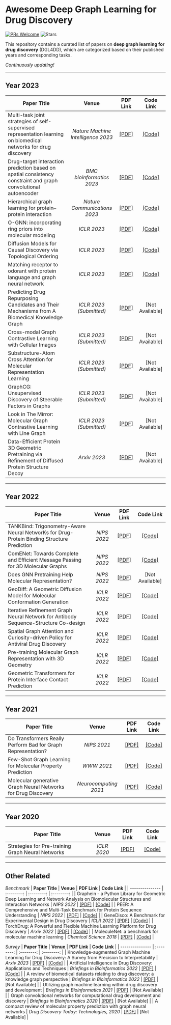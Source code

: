 # Awesome Deep Graph Learning for Drug Discovery
[![PRs Welcome](https://img.shields.io/badge/PRs-welcome-yellow.svg)](https://github.com/YuanchenBei/Awesome-Deep-Graph-Learning-for-Drug-Discovery) 
![Stars](https://img.shields.io/github/stars/YuanchenBei/Awesome-Deep-Graph-Learning-for-Drug-Discovery?color=green) 

This repository contains a curated list of papers on **deep graph learning for drug discovery** (DGL4DD), which are categorized based on their published years and corresponding tasks.

*Continuously updating!*

---

## Year 2023
| **Paper Title** | **Venue** | **PDF Link** | **Code Link** |
| --------------- | :--------: | :--------: | :--------: | 
| Multi-task joint strategies of self-supervised representation learning on biomedical networks for drug discovery | _Nature Machine Intelligence 2023_ |[[PDF]](https://www.nature.com/articles/s42256-023-00640-6) | [[Code]](https://github.com/pengsl-lab/MSSL) |
| Drug-target interaction prediction based on spatial consistency constraint and graph convolutional autoencoder | _BMC bioinformatics 2023_ | [[PDF]](https://bmcbioinformatics.biomedcentral.com/articles/10.1186/s12859-023-05275-3) | [[Code]](https://github.com/936773184/SDGAE) |
| Hierarchical graph learning for protein–protein interaction | _Nature Communications 2023_ | [[PDF]](https://www.nature.com/articles/s41467-023-36736-1.pdf) | [[Code]](https://github.com/zqgao22/HIGH-PPI) |
| O-GNN: incorporating ring priors into molecular modeling | _ICLR 2023_ | [[PDF]](https://openreview.net/pdf?id=5cFfz6yMVPU) | [[Code]](https://github.com/O-GNN/O-GNN) |
| Diffusion Models for Causal Discovery via Topological Ordering | _ICLR 2023_ | [[PDF]](https://openreview.net/pdf?id=Idusfje4-Wq) | [[Code]](https://github.com/vios-s/DiffAN) |
| Matching receptor to odorant with protein language and graph neural network | _ICLR 2023_ | [[PDF]](https://openreview.net/pdf?id=q9VherQJd8_) | [[Code]](https://github.com/MatejHl/Receptor2Odorant) |
| Predicting Drug Repurposing Candidates and Their Mechanisms from A Biomedical Knowledge Graph | _ICLR 2023 (Submitted)_ | [[PDF]](https://openreview.net/pdf?id=YycrpoVQB4G) | [Not Available] |
| Cross-modal Graph Contrastive Learning with Cellular Images | _ICLR 2023 (Submitted)_ | [[PDF]](https://openreview.net/pdf?id=V_V53-WG9m6) | [Not Available] |
| Substructure-Atom Cross Attention for Molecular Representation Learning | _ICLR 2023 (Submitted)_ | [[PDF]](https://openreview.net/pdf?id=WFewvIEb0aT) | [Not Available] |
| GraphCG: Unsupervised Discovery of Steerable Factors in Graphs | _ICLR 2023 (Submitted)_ | [[PDF]](https://openreview.net/pdf?id=wUcNUTnOvq) | [Not Available] |
| Look in The Mirror: Molecular Graph Contrastive Learning with Line Graph | _ICLR 2023 (Submitted)_ | [[PDF]](https://openreview.net/pdf?id=pzH2Sltp2--) | [Not Available] |
| Data-Efficient Protein 3D Geometric Pretraining via Refinement of Diffused Protein Structure Decoy | _Arxiv 2023_ | [[PDF]](https://arxiv.org/pdf/2302.10888.pdf) | [Not Available] |
----------

## Year 2022
| **Paper Title** | **Venue** | **PDF Link** | **Code Link** |
| --------------- | :--------: | :--------: | :--------: | 
| TANKBind: Trigonometry-Aware Neural NetworKs for Drug-Protein Binding Structure Prediction | _NIPS 2022_ | [[PDF]](https://papers.nips.cc/paper_files/paper/2022/file/2f89a23a19d1617e7fb16d4f7a049ce2-Paper-Conference.pdf) | [[Code]](https://github.com/luwei0917/TankBind) |
| ComENet: Towards Complete and Efficient Message Passing for 3D Molecular Graphs | _NIPS 2022_ | [[PDF]](https://papers.nips.cc/paper_files/paper/2022/file/0418973e545b932939302cb605d06f43-Paper-Conference.pdf) | [[Code]](https://github.com/divelab/DIG) |
| Does GNN Pretraining Help Molecular Representation? | _NIPS 2022_ | [[PDF]](https://papers.nips.cc/paper_files/paper/2022/file/4ec360efb3f52643ac43fda570ec0118-Paper-Conference.pdf) | [Not Available] |
| GeoDiff: A Geometric Diffusion Model for Molecular Conformation Generation | _ICLR 2022_ | [[PDF]](https://openreview.net/pdf?id=PzcvxEMzvQC) | [[Code]](https://github.com/MinkaiXu/GeoDiff) |
| Iterative Refinement Graph Neural Network for Antibody Sequence-Structure Co-design | _ICLR 2022_ | [[PDF]](https://openreview.net/pdf?id=LI2bhrE_2A) | [[Code]](https://github.com/wengong-jin/RefineGNN) | 
| Spatial Graph Attention and Curiosity-driven Policy for Antiviral Drug Discovery | _ICLR 2022_ |[[PDF]](https://openreview.net/pdf?id=kavTY__jxp) | [[Code]](https://github.com/yulun-rayn/DGAPN) |
| Pre-training Molecular Graph Representation with 3D Geometry | _ICLR 2022_ |[[PDF]](https://openreview.net/pdf?id=xQUe1pOKPam) | [[Code]](https://github.com/chao1224/GraphMVP) |
| Geometric Transformers for Protein Interface Contact Prediction | _ICLR 2022_ | [[PDF]](https://openreview.net/pdf?id=CS4463zx6Hi) | [[Code]](https://github.com/BioinfoMachineLearning/DeepInteract) |
----------


## Year 2021
| **Paper Title** | **Venue** | **PDF Link** | **Code Link** |
| --------------- | :--------: | :--------: | :--------: | 
| Do Transformers Really Perform Bad for Graph Representation? | _NIPS 2021_ | [[PDF]](https://arxiv.org/pdf/2106.05234.pdf) | [[Code]](https://github.com/Microsoft/Graphormer) |
| Few-Shot Graph Learning for Molecular Property Prediction | _WWW 2021_ | [[PDF]](https://dl.acm.org/doi/pdf/10.1145/3442381.3450112) | [[Code]](https://github.com/zhichunguo/Meta-MGNN) |
| Molecular generative Graph Neural Networks for Drug Discovery | _Neurocomputing 2021_ | [[PDF]](https://arxiv.org/pdf/2012.07397.pdf) | [[Code]](https://github.com/PietroMSB/MG2N2) |
----------


## Year 2020
| **Paper Title** | **Venue** | **PDF Link** | **Code Link** |
| --------------- | :--------: | :--------: | :--------: | 
| Strategies for Pre-training Graph Neural Networks | _ICLR 2020_ | [[PDF]](https://openreview.net/pdf?id=HJlWWJSFDH) | [[Code]](https://github.com/snap-stanford/pretrain-gnns) |
----------
 
 
## Other Related

*Benchmark*
| **Paper Title** | **Venue** | **PDF Link** | **Code Link** |
| --------------- | :--------: | :--------: | :--------: | 
| Graphein - a Python Library for Geometric Deep Learning and Network Analysis on Biomolecular Structures and Interaction Networks | _NIPS 2022_ | [[PDF]](https://papers.nips.cc/paper_files/paper/2022/file/ade039c1db0391106a3375bd2feb310a-Paper-Conference.pdf) | [[Code]](https://github.com/a-r-j/graphein) |
| PEER: A Comprehensive and Multi-Task Benchmark for Protein Sequence Understanding | _NIPS 2022_ | [[PDF]](https://proceedings.neurips.cc/paper_files/paper/2022/file/e467582d42d9c13fa9603df16f31de6d-Paper-Datasets_and_Benchmarks.pdf) | [[Code]](https://github.com/DeepGraphLearning/PEER_Benchmark) |
| GeneDisco: A Benchmark for Experimental Design in Drug Discovery | _ICLR 2022_ | [[PDF]](https://openreview.net/pdf?id=-w2oomO6qgc) | [[Code]](https://github.com/genedisco/genedisco) |
| TorchDrug: A Powerful and Flexible Machine Learning Platform for Drug Discovery | _Arxiv 2022_ | [[PDF]](https://arxiv.org/pdf/2202.08320.pdf) | [[Code]](https://github.com/DeepGraphLearning/torchdrug) |
| MoleculeNet: a benchmark for molecular machine learning | _Chemical Science 2018_ | [[PDF]](https://pubs.rsc.org/en/content/articlepdf/2018/sc/c7sc02664a) | [[Code]](https://github.com/deepchem/deepchem) |


*Survey*
| **Paper Title** | **Venue** | **PDF Link** | **Code Link** |
| --------------- | :--------: | :--------: | :--------: | 
| Knowledge-augmented Graph Machine Learning for Drug Discovery: A Survey from Precision to Interpretability | _Arxiv 2023_ | [[PDF]](https://arxiv.org/pdf/2302.08261.pdf) | [[Code]](https://github.com/zhiqiangzhongddu/Awesome-Knowledge-augmented-GML-for-Drug-Discovery) |
| Artificial Intelligence in Drug Discovery: Applications and Techniques | _Briefings in Bioinformatics 2022_ | [[PDF]](https://arxiv.org/pdf/2106.05386.pdf) | [[Code]](https://github.com/dengjianyuan/Survey_AI_Drug_Discovery) |
| A review of biomedical datasets relating to drug discovery: a knowledge graph perspective | _Briefings in Bioinformatics 2022_ | [[PDF]](https://academic.oup.com/bib/article-abstract/23/6/bbac404/6712301) | [Not Available] |
| Utilizing graph machine learning within drug discovery and development | _Briefings in Bioinformatics 2021_ | [[PDF]](https://academic.oup.com/bib/article/22/6/bbab159/6278145) | [Not Available] |
| Graph convolutional networks for computational drug development and discovery | _Briefings in Bioinformatics 2020_ | [[PDF]](https://www.sciencedirect.com/science/article/pii/S1740674920300305) | [Not Available] |
| A compact review of molecular property prediction with graph neural networks | _Drug Discovery Today: Technologies, 2020_ | [[PDF]](https://academic.oup.com/bib/article/21/3/919/5498046) | [Not Available] |

